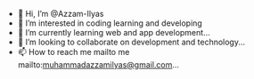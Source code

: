 - 👋 Hi, I’m @Azzam-Ilyas
- 👀 I’m interested in coding learning and developing 
- 🌱 I’m currently learning web and app development...
- 💞️ I’m looking to collaborate on development and technology...
- 📫 How to reach me mailto me mailto:muhammadazzamilyas@gmail.com...

<!---
azzam138/azzam138 is a ✨ special ✨ repository because its `README.md` (this file) appears on your GitHub profile.
You can click the Preview link to take a look at your changes.
--->
